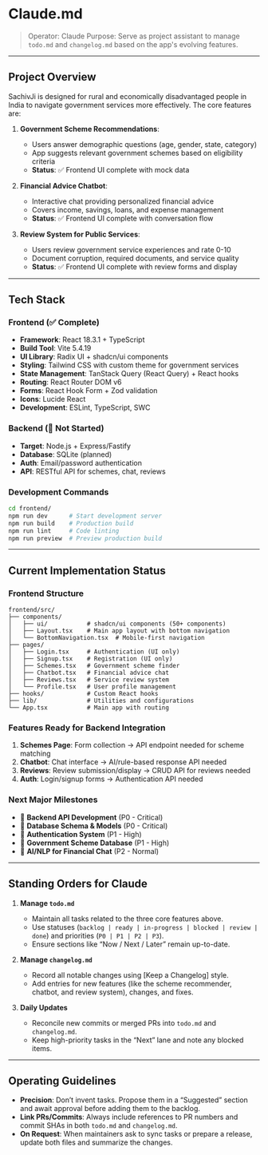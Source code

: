 # Claude.md

> Operator: Claude
> Purpose: Serve as project assistant to manage `todo.md` and `changelog.md` based on the app's evolving features.

---

## Project Overview

SachivJi is designed for rural and economically disadvantaged people in India to navigate government services more effectively. The core features are:

1. **Government Scheme Recommendations**:
   - Users answer demographic questions (age, gender, state, category)
   - App suggests relevant government schemes based on eligibility criteria
   - **Status**: ✅ Frontend UI complete with mock data

2. **Financial Advice Chatbot**:
   - Interactive chat providing personalized financial advice
   - Covers income, savings, loans, and expense management
   - **Status**: ✅ Frontend UI complete with conversation flow

3. **Review System for Public Services**:
   - Users review government service experiences and rate 0-10
   - Document corruption, required documents, and service quality
   - **Status**: ✅ Frontend UI complete with review forms and display

---

## Tech Stack

### Frontend (✅ Complete)
- **Framework**: React 18.3.1 + TypeScript
- **Build Tool**: Vite 5.4.19
- **UI Library**: Radix UI + shadcn/ui components
- **Styling**: Tailwind CSS with custom theme for government services
- **State Management**: TanStack Query (React Query) + React hooks
- **Routing**: React Router DOM v6
- **Forms**: React Hook Form + Zod validation
- **Icons**: Lucide React
- **Development**: ESLint, TypeScript, SWC

### Backend (🔴 Not Started)
- **Target**: Node.js + Express/Fastify
- **Database**: SQLite (planned)
- **Auth**: Email/password authentication
- **API**: RESTful API for schemes, chat, reviews

### Development Commands
```bash
cd frontend/
npm run dev      # Start development server
npm run build    # Production build
npm run lint     # Code linting
npm run preview  # Preview production build
```

---

## Current Implementation Status

### Frontend Structure
```
frontend/src/
├── components/
│   ├── ui/           # shadcn/ui components (50+ components)
│   ├── Layout.tsx    # Main app layout with bottom navigation
│   └── BottomNavigation.tsx  # Mobile-first navigation
├── pages/
│   ├── Login.tsx     # Authentication (UI only)
│   ├── Signup.tsx    # Registration (UI only)
│   ├── Schemes.tsx   # Government scheme finder
│   ├── Chatbot.tsx   # Financial advice chat
│   ├── Reviews.tsx   # Service review system
│   └── Profile.tsx   # User profile management
├── hooks/            # Custom React hooks
├── lib/              # Utilities and configurations
└── App.tsx           # Main app with routing
```

### Features Ready for Backend Integration
1. **Schemes Page**: Form collection → API endpoint needed for scheme matching
2. **Chatbot**: Chat interface → AI/rule-based response API needed
3. **Reviews**: Review submission/display → CRUD API for reviews needed
4. **Auth**: Login/signup forms → Authentication API needed

### Next Major Milestones
- 🎯 **Backend API Development** (P0 - Critical)
- 🎯 **Database Schema & Models** (P0 - Critical)
- 🎯 **Authentication System** (P1 - High)
- 🎯 **Government Scheme Database** (P1 - High)
- 🎯 **AI/NLP for Financial Chat** (P2 - Normal)

---

## Standing Orders for Claude

1. **Manage `todo.md`**  
   - Maintain all tasks related to the three core features above.
   - Use statuses (`backlog | ready | in-progress | blocked | review | done`) and priorities (`P0 | P1 | P2 | P3`).
   - Ensure sections like “Now / Next / Later” remain up-to-date.

2. **Manage `changelog.md`**  
   - Record all notable changes using [Keep a Changelog] style.
   - Add entries for new features (like the scheme recommender, chatbot, and review system), changes, and fixes.

3. **Daily Updates**  
   - Reconcile new commits or merged PRs into `todo.md` and `changelog.md`.
   - Keep high-priority tasks in the “Next” lane and note any blocked items.

---

## Operating Guidelines

- **Precision**: Don’t invent tasks. Propose them in a “Suggested” section and await approval before adding them to the backlog.
- **Link PRs/Commits**: Always include references to PR numbers and commit SHAs in both `todo.md` and `changelog.md`.
- **On Request**: When maintainers ask to sync tasks or prepare a release, update both files and summarize the changes.
